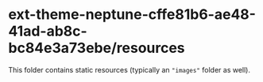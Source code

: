 # ext-theme-neptune-cffe81b6-ae48-41ad-ab8c-bc84e3a73ebe/resources

This folder contains static resources (typically an `"images"` folder as well).
